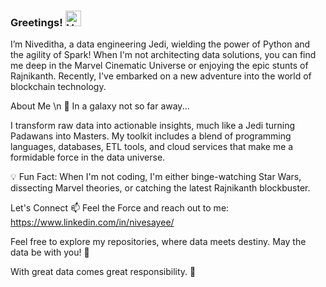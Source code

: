 ### Greetings! <img src="https://raw.githubusercontent.com/Tarikul-Islam-Anik/Animated-Fluent-Emojis/master/Emojis/Hand%20gestures/Vulcan%20Salute.png" alt="Vulcan Salute" width="25" height="25" />

I’m Niveditha, a data engineering Jedi, wielding the power of Python and the agility of Spark! When I'm not architecting data solutions, you can find me deep in the Marvel Cinematic Universe or enjoying the epic stunts of Rajnikanth. Recently, I've embarked on a new adventure into the world of blockchain technology. 

About Me \n
🌌 In a galaxy not so far away...

I transform raw data into actionable insights, much like a Jedi turning Padawans into Masters. My toolkit includes a blend of programming languages, databases, ETL tools, and cloud services that make me a formidable force in the data universe.

💡 Fun Fact: When I'm not coding, I'm either binge-watching Star Wars, dissecting Marvel theories, or catching the latest Rajnikanth blockbuster.

Let's Connect
📫 Feel the Force and reach out to me:
https://www.linkedin.com/in/nivesayee/

Feel free to explore my repositories, where data meets destiny. May the data be with you! 🚀

With great data comes great responsibility. 🌌
